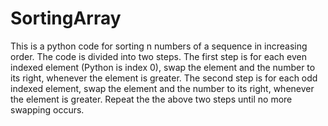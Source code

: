 # SortingArray
This is a python code for sorting n numbers of a sequence in increasing order.
The code is divided into two steps.
The first step is for each even indexed element (Python is index 0), swap the element and the number to its right, whenever the element is greater.
The second step is for each odd indexed element, swap the element and the number to its right, whenever the element is greater.
Repeat the the above two steps until no more swapping occurs.
